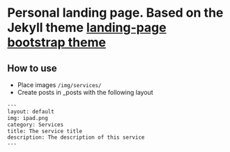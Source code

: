 # Personal landing page. Based on the Jekyll theme [landing-page bootstrap theme ](http://startbootstrap.com/templates/landing-page/)

## How to use
 - Place images `/img/services/`
 - Create posts in _posts with the following layout

```txt
---
layout: default
img: ipad.png
category: Services
title: The service title
description: The description of this service
---
```